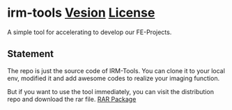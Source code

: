 # irm-tools [Vesion](https://img.shields.io/badge/version-0.0.1-brightgreen.svg) [License](https://img.shields.io/badge/license-MIT-blue.svg)

A simple tool for accelerating to develop our FE-Projects.

## Statement
The repo is just the source code of IRM-Tools. You can clone it to your local env, modified it and add awesome codes to realize your imaging function.

But if you want to use the tool immediately, you can visit the distribution repo and download the rar file.
[RAR Package](https://github.com/ironmaxtory/irm-tools-dist/releases)
